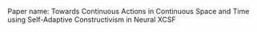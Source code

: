 Paper name: Towards Continuous Actions in Continuous Space and Time using Self-Adaptive Constructivism in Neural XCSF
